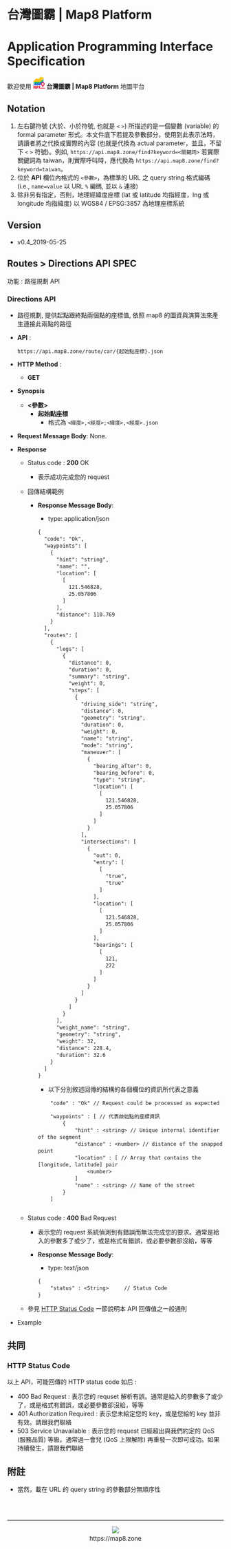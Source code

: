 # 台灣圖霸 | Map8 Platform 
# Application Programming Interface Specification

歡迎使用 **![](images/logo.png) 台灣圖霸 | Map8 Platform** 地圖平台


## Notation
1. 左右鍵符號 (大於、小於符號, 也就是 `<` `>`) 所描述的是一個變數 (variable) 的 formal parameter 形式。本文件底下若提及參數部分，使用到此表示法時，請讀者將之代換成實際的內容 (也就是代換為 actual parameter，並且，不留下 `<` `>` 符號)。例如, `https://api.map8.zone/find?keyword=<關鍵詞>` 若實際關鍵詞為 taiwan，則實際呼叫時，應代換為 `https://api.map8.zone/find?keyword=taiwan`。
2. 位於 **API** 欄位內格式的 `<參數>`，為標準的 URL 之 query string 格式編碼 (i.e., `name=value` 以 URL `%` 編碼, 並以 `&` 連接)
3. 除非另有指定，否則，地理經緯度座標 (lat 或 latitude 均指經度，lng 或 longitude 均指緯度) 以 WGS84 / EPSG:3857 為地理座標系統

## Version
- v0.4_2019-05-25


## Routes > Directions API SPEC
功能 : 路徑規劃 API

### Directions API
- 路徑規劃, 提供起點跟終點兩個點的座標值, 依照 map8 的圖資與演算法來產生連接此兩點的路徑

- **API** :
    ```
    https://api.map8.zone/route/car/{起始點座標}.json
    ```
- **HTTP Method** : 
    - **GET**
- **Synopsis**
    - **<參數>**
        - **起始點座標**
            - 格式為 ```<緯度>,<經度>;<緯度>,<經度>.json```

- **Request Message Body**: None.
- **Response**
    - Status code : **200** OK
        - 表示成功完成您的 request
    - 回傳結構範例
        - **Response Message Body**:
            - type: application/json
            
            ```json-doc
            {
              "code": "Ok",
              "waypoints": [
                {
                  "hint": "string",
                  "name": "",
                  "location": [
                    [
                      121.546828,
                      25.057806
                    ]
                  ],
                  "distance": 110.769
                }
              ],
              "routes": [
                {
                  "legs": [
                    {
                      "distance": 0,
                      "duration": 0,
                      "summary": "string",
                      "weight": 0,
                      "steps": [
                        {
                          "driving_side": "string",
                          "distance": 0,
                          "geometry": "string",
                          "duration": 0,
                          "weight": 0,
                          "name": "string",
                          "mode": "string",
                          "maneuver": [
                            {
                              "bearing_after": 0,
                              "bearing_before": 0,
                              "type": "string",
                              "location": [
                                [
                                  121.546828,
                                  25.057806
                                ]
                              ]
                            }
                          ],
                          "intersections": [
                            {
                              "out": 0,
                              "entry": [
                                [
                                  "true",
                                  "true"
                                ]
                              ],
                              "location": [
                                [
                                  121.546828,
                                  25.057806
                                ]
                              ],
                              "bearings": [
                                [
                                  121,
                                  272
                                ]
                              ]
                            }
                          ]
                        }
                      ]
                    }
                  ],
                  "weight_name": "string",
                  "geometry": "string",
                  "weight": 32,
                  "distance": 228.4,
                  "duration": 32.6
                }
              ]
            }
            ```
            - 以下分別敘述回傳的結構的各個欄位的資訊所代表之意義
            ```
                "code" : "Ok" // Request could be processed as expected
            ```
            ```
                "waypoints" : [ // 代表啟始點的座標資訊
                    {
                        "hint" : <string> // Unique internal identifier of the segment
                        "distance" : <number> // distance of the snapped point
                        "location" : [ // Array that contains the [longitude, latitude] pair
                            <number>
                        ]
                        "name" : <string> // Name of the street
                    }
                ]
            ```
            ```
            ```
    
    - Status code : **400** Bad Request
        - 表示您的 request 系統偵測到有錯誤而無法完成您的要求。通常是給入的參數多了或少了，或是格式有錯誤，或必要參數卻沒給，等等
        - **Response Message Body**:
            - type: text/json

            ```json-doc
            {
                "status" : <String>     // Status Code
            }
            ```
    - 參見 [HTTP Status Code](#http-status-code) 一節說明本 API 回傳值之一般通則
- Example
    


## 共同

### HTTP Status Code
以上 API，可能回傳的 HTTP status code 如后 : 
- 400 Bad Request : 表示您的 requset 解析有誤。通常是給入的參數多了或少了，或是格式有錯誤，或必要參數卻沒給，等等
- 401 Authorization Required : 表示您未給定您的 key，或是您給的 key 並非有效。請跟我們聯絡
- 503 Service Unavailable : 表示您的 request 已經超出與我們約定的 QoS (服務品質) 等級。通常過一會兒 (QoS 上限解除) 再重發一次即可成功。如果持續發生，請跟我們聯絡

## 附註
- 當然，載在 URL 的 query string 的參數部分無順序性


<br/><br/>

----

<p align="center">
<img src="https://raw.githubusercontent.com/GO-LiFE/map8/master/images/logo_96x96.png" /> <br/> https://map8.zone
</p>
